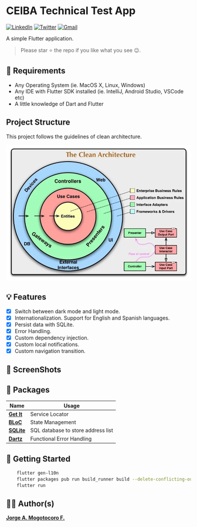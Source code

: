 # CEIBA Technical Test App

[![LinkedIn](https://img.shields.io/badge/LinkedIn-0077B5?style=for-the-badge&logo=linkedin&logoColor=white)](https://www.linkedin.com/in/jorgemogotocoro/) [![Twitter](https://img.shields.io/badge/Twitter-1DA1F2?style=for-the-badge&logo=twitter&logoColor=white)](https://twitter.com/MogotocoroJorge) [![Gmail](https://img.shields.io/badge/Gmail-D14836?style=for-the-badge&logo=gmail&logoColor=white)](mailto:jorgemogotocoro05@outlook.es)

A simple Flutter application.

<!-- To download this app, click here to see the codemagic builds. You can choose to install the apk or the ipa(ios). -->

> Please star ⭐ the repo if you like what you see 😉.

## 📝 Requirements

- Any Operating System (ie. MacOS X, Linux, Windows)
- Any IDE with Flutter SDK installed (ie. IntelliJ, Android Studio, VSCode etc)
- A little knowledge of Dart and Flutter

## Project Structure

This project follows the guidelines of clean architecture.

![CleanArchitecture](screenshots/CleanArchitecture.webp)

## 💡 Features

- [x] Switch between dark mode and light mode.
- [x] Internationalization. Support for English and Spanish languages.
- [x] Persist data with SQLite.
- [x] Error Handling.
- [x] Custom dependency injection.
- [x] Custom local notifications.
- [x] Custom navigation transition.

## 📱 ScreenShots

## 🔌 Packages

| Name                                                          | Usage                                               |
| ------------------------------------------------------------- | --------------------------------------------------- |
| [**Get It**](https://pub.dev/packages/get_it)                 | Service Locator                                     |
| [**BLoC**](https://pub.dev/packages/bloc)                     | State Management                                    |
| [**SQLite**](https://pub.dev/packages/sqflite)                | SQL database to store address list                  |
| [**Dartz**](https://pub.dev/packages/dartz)                   | Functional Error Handling                           |

## 🚀 Getting Started

```bash
    flutter gen-l10n
    flutter packages pub run build_runner build --delete-conflicting-outputs
    flutter run
````

## 👨‍💻 Author(s)

[**Jorge A. Mogotocoro F.**](https://www.linkedin.com/in/jorgemogotocoro/)
